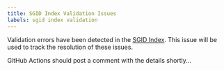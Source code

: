 ```yaml
---
title: SGID Index Validation Issues
labels: sgid index validation
---
```


Validation errors have been detected in the [SGID Index](https://docs.google.com/spreadsheets/d/11ASS7LnxgpnD0jN4utzklREgMf1pcvYjcXcIcESHweQ/edit#gid=1024261148). This issue will be used to track the resolution of these issues.

GitHub Actions should post a comment with the details shortly...
